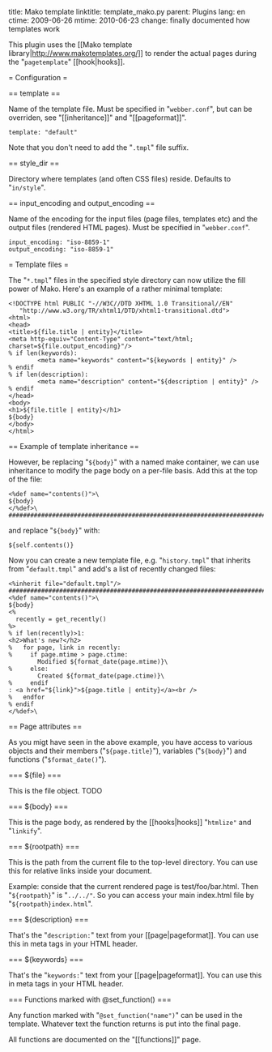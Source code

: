title: Mako template
linktitle: template_mako.py
parent: Plugins
lang: en
ctime: 2009-06-26
mtime: 2010-06-23
change: finally documented how templates work

This plugin uses the [[Mako template
library|http://www.makotemplates.org/]] to render the actual pages
during the "`pagetemplate`" [[hook|hooks]].

= Configuration =

== template ==

Name of the template file. Must be specified in "`webber.conf`", but
can be overriden, see "[[inheritance]]" and "[[pageformat]]".

	template: "default"

Note that you don't need to add the "`.tmpl`" file suffix.

== style_dir ==

Directory where templates (and often CSS files) reside. Defaults to
"`in/style`".

== input_encoding and output_encoding ==

Name of the encoding for the input files (page files, templates etc)
and the output files (rendered HTML pages). Must be specified in
"`webber.conf`".

	input_encoding: "iso-8859-1"
	output_encoding: "iso-8859-1"

= Template files =

The "`*.tmpl`" files in the specified style directory can now utilize
the fill power of Mako. Here's an example of a rather minimal
template:

	<!DOCTYPE html PUBLIC "-//W3C//DTD XHTML 1.0 Transitional//EN"
	   "http://www.w3.org/TR/xhtml1/DTD/xhtml1-transitional.dtd">
	<html>
	<head>
	<title>${file.title | entity}</title>
	<meta http-equiv="Content-Type" content="text/html; charset=${file.output_encoding}"/>
	% if len(keywords):
	        <meta name="keywords" content="${keywords | entity}" />
	% endif
	% if len(description):
	        <meta name="description" content="${description | entity}" />
	% endif
	</head>
	<body>
	<h1>${file.title | entity}</h1>
	${body}
	</body>
	</html>

== Example of template inheritance ==

However, be replacing "`${body}`" with a named make container, we can
use inheritance to modify the page body on a per-file basis. Add this
at the top of the file:

	<%def name="contents()">\
	${body}
	</%def>\
	#######################################################################

and replace "`${body}`" with:

	${self.contents()}

Now you can create a new template file, e.g. "`history.tmpl`" that
inherits from "`default.tmpl`" and add's a list of recently changed
files:

	<%inherit file="default.tmpl"/>
	#######################################################################
	<%def name="contents()">\
	${body}
	<%
	  recently = get_recently()
	%>
	% if len(recently)>1:
	<h2>What's new?</h2>
	%   for page, link in recently:
	%     if page.mtime > page.ctime:
	        Modified ${format_date(page.mtime)}\
	%     else:
	        Created ${format_date(page.ctime)}\
	%     endif
	: <a href="${link}">${page.title | entity}</a><br />
	%   endfor
	% endif
	</%def>\




== Page attributes ==

As you migt have seen in the above example, you have access to various
objects and their members ("`${page.title}`"), variables ("`${body}`")
and functions ("`$format_date()`").

=== ${file} ===

This is the file object. TODO

=== ${body} ===

This is the page body, as rendered by the [[hooks|hooks]] "`htmlize"`
and "`linkify`".

=== ${rootpath} ===

This is the path from the current file to the top-level directory. You
can use this for relative links inside your document.

Example: conside that the current rendered page is test/foo/bar.html. Then
"`${rootpath}`" is "`../../"`. So you can access your main index.html
file by "`${rootpath}index.html`".

=== ${description} ===

That's the "`description:`" text from your [[page|pageformat]]. You
can use this in meta tags in your HTML header.

=== ${keywords} ===

That's the "`keywords:`" text from your [[page|pageformat]]. You
can use this in meta tags in your HTML header.

=== Functions marked with @set_function() ===

Any function marked with "`@set_function("name")`" can be used in the
template. Whatever text the function returns is put into the final
page.

All functions are documented on the "[[functions]]" page.

